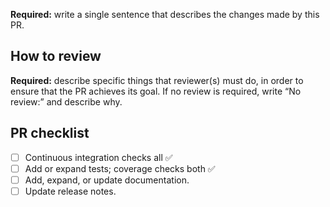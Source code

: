 <!--

Delete each of these instruction comments as you complete it.

Title: use a short, declarative statement similar to a commit message,
e.g. “Change [thing X] to [fix solve bug|enable feature Y]”

-->

**Required:** write a single sentence that describes the changes made by this PR.

<!-- Optional: write a longer description to help a reviewer understand the PR in ~3 minutes. -->

## How to review

**Required:** describe specific things that reviewer(s) must do, in order to ensure that the PR achieves its goal.
If no review is required, write “No review:” and describe why.

<!--
For example, one or more of:

- Read the diff and note that the CI checks all pass.
- Run a specific code snippet or command and check the output.
- Build the documentation and look at a certain page.
- Ensure that changes/additions are self-documenting, i.e. that another
  developer (someone like the reviewer) will be able to understand what the code
  does in the future.
-->

## PR checklist

<!-- This item is always required. -->
- [ ] Continuous integration checks all ✅
  <!--
  The following items are all *required* if the PR results in changes to user-
  facing behaviour, e.g. new features or fixes to existing behaviour. They are
  *optional* if the changes are solely to documentation, CI configuration, etc.

  In ambiguous cases, strike them out and add a short explanation, e.g.

  - ~Add or expand tests.~ No change in behaviour, simply refactoring.
  -->
- [ ] Add or expand tests; coverage checks both ✅
- [ ] Add, expand, or update documentation.
- [ ] Update release notes.
  <!--
  To do this, add a single line at the TOP of the “Next release” section of
  RELEASE_NOTES.rst, where '999' is the GitHub pull request number:

  - :pull:`999`: Title or single-sentence description from above.

  Commit with a message like “Add #999 to release notes”
  -->
